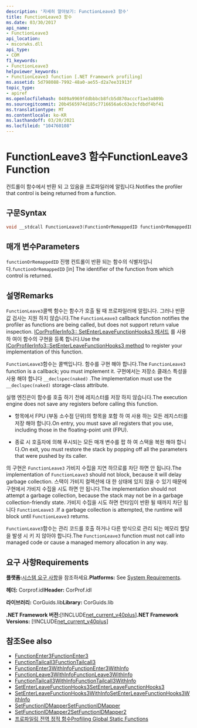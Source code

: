 ```yaml
---
description: '자세히 알아보기: FunctionLeave3 함수'
title: FunctionLeave3 함수
ms.date: 03/30/2017
api_name:
- FunctionLeave3
api_location:
- mscorwks.dll
api_type:
- COM
f1_keywords:
- FunctionLeave3
helpviewer_keywords:
- FunctionLeave3 function [.NET Framework profiling]
ms.assetid: 5d798088-7992-48a0-ae55-d2a7ee31913f
topic_type:
- apiref
ms.openlocfilehash: 0409a9969fddbbbcb8fcb5d870acccf1ae3a809b
ms.sourcegitcommit: 20b4565974d185c7716656a6c63e3cfdbdf4bf41
ms.translationtype: MT
ms.contentlocale: ko-KR
ms.lasthandoff: 03/20/2021
ms.locfileid: "104760108"
---
```

# <a name="functionleave3-function"></a><span data-ttu-id="a0f16-103">FunctionLeave3 함수</span><span class="sxs-lookup"><span data-stu-id="a0f16-103">FunctionLeave3 Function</span></span>

<span data-ttu-id="a0f16-104">컨트롤이 함수에서 반환 되 고 있음을 프로파일러에 알립니다.</span><span class="sxs-lookup"><span data-stu-id="a0f16-104">Notifies the profiler that control is being returned from a function.</span></span>  
  
## <a name="syntax"></a><span data-ttu-id="a0f16-105">구문</span><span class="sxs-lookup"><span data-stu-id="a0f16-105">Syntax</span></span>  
  
```cpp  
void __stdcall FunctionLeave3(FunctionOrRemappedID functionOrRemappedID);  
```  
  
## <a name="parameters"></a><span data-ttu-id="a0f16-106">매개 변수</span><span class="sxs-lookup"><span data-stu-id="a0f16-106">Parameters</span></span>  

<span data-ttu-id="a0f16-107">`functionOrRemappedID` 진행 컨트롤이 반환 되는 함수의 식별자입니다.</span><span class="sxs-lookup"><span data-stu-id="a0f16-107">`functionOrRemappedID` [in] The identifier of the function from which control is returned.</span></span>
  
## <a name="remarks"></a><span data-ttu-id="a0f16-108">설명</span><span class="sxs-lookup"><span data-stu-id="a0f16-108">Remarks</span></span>  

 <span data-ttu-id="a0f16-109">`FunctionLeave3`콜백 함수는 함수가 호출 될 때 프로파일러에 알립니다. 그러나 반환 값 검사는 지원 하지 않습니다.</span><span class="sxs-lookup"><span data-stu-id="a0f16-109">The `FunctionLeave3` callback function notifies the profiler as functions are being called, but does not support return value inspection.</span></span> <span data-ttu-id="a0f16-110">[ICorProfilerInfo3:: SetEnterLeaveFunctionHooks3 메서드](icorprofilerinfo3-setenterleavefunctionhooks3-method.md) 를 사용 하 여이 함수의 구현을 등록 합니다.</span><span class="sxs-lookup"><span data-stu-id="a0f16-110">Use the [ICorProfilerInfo3::SetEnterLeaveFunctionHooks3 method](icorprofilerinfo3-setenterleavefunctionhooks3-method.md) to register your implementation of this function.</span></span>  
  
 <span data-ttu-id="a0f16-111">`FunctionLeave3`함수는 콜백입니다. 함수를 구현 해야 합니다.</span><span class="sxs-lookup"><span data-stu-id="a0f16-111">The `FunctionLeave3` function is a callback; you must implement it.</span></span> <span data-ttu-id="a0f16-112">구현에서는 저장소 클래스 특성을 사용 해야 합니다 `__declspec(naked)` .</span><span class="sxs-lookup"><span data-stu-id="a0f16-112">The implementation must use the `__declspec(naked)` storage-class attribute.</span></span>  
  
 <span data-ttu-id="a0f16-113">실행 엔진은이 함수를 호출 하기 전에 레지스터를 저장 하지 않습니다.</span><span class="sxs-lookup"><span data-stu-id="a0f16-113">The execution engine does not save any registers before calling this function.</span></span>  
  
- <span data-ttu-id="a0f16-114">항목에서 FPU (부동 소수점 단위)의 항목을 포함 하 여 사용 하는 모든 레지스터를 저장 해야 합니다.</span><span class="sxs-lookup"><span data-stu-id="a0f16-114">On entry, you must save all registers that you use, including those in the floating-point unit (FPU).</span></span>  
  
- <span data-ttu-id="a0f16-115">종료 시 호출자에 의해 푸시되는 모든 매개 변수를 팝 하 여 스택을 복원 해야 합니다.</span><span class="sxs-lookup"><span data-stu-id="a0f16-115">On exit, you must restore the stack by popping off all the parameters that were pushed by its caller.</span></span>  
  
 <span data-ttu-id="a0f16-116">의 구현은 `FunctionLeave3` 가비지 수집을 지연 하므로를 차단 하면 안 됩니다.</span><span class="sxs-lookup"><span data-stu-id="a0f16-116">The implementation of `FunctionLeave3` should not block, because it will delay garbage collection.</span></span> <span data-ttu-id="a0f16-117">스택이 가비지 컬렉션에 대 한 상태에 있지 않을 수 있기 때문에 구현에서 가비지 수집을 시도 하면 안 됩니다.</span><span class="sxs-lookup"><span data-stu-id="a0f16-117">The implementation should not attempt a garbage collection, because the stack may not be in a garbage collection-friendly state.</span></span> <span data-ttu-id="a0f16-118">가비지 수집을 시도 하면 런타임이 반환 될 때까지 차단 됩니다 `FunctionLeave3` .</span><span class="sxs-lookup"><span data-stu-id="a0f16-118">If a garbage collection is attempted, the runtime will block until `FunctionLeave3` returns.</span></span>  
  
 <span data-ttu-id="a0f16-119">`FunctionLeave3`함수는 관리 코드를 호출 하거나 다른 방식으로 관리 되는 메모리 할당을 발생 시 키 지 않아야 합니다.</span><span class="sxs-lookup"><span data-stu-id="a0f16-119">The `FunctionLeave3` function must not call into managed code or cause a managed memory allocation in any way.</span></span>  
  
## <a name="requirements"></a><span data-ttu-id="a0f16-120">요구 사항</span><span class="sxs-lookup"><span data-stu-id="a0f16-120">Requirements</span></span>  

 <span data-ttu-id="a0f16-121">**플랫폼:**[시스템 요구 사항](../../get-started/system-requirements.md)을 참조하세요.</span><span class="sxs-lookup"><span data-stu-id="a0f16-121">**Platforms:** See [System Requirements](../../get-started/system-requirements.md).</span></span>  
  
 <span data-ttu-id="a0f16-122">**헤더:** Corprof.idl</span><span class="sxs-lookup"><span data-stu-id="a0f16-122">**Header:** CorProf.idl</span></span>  
  
 <span data-ttu-id="a0f16-123">**라이브러리:** CorGuids.lib</span><span class="sxs-lookup"><span data-stu-id="a0f16-123">**Library:** CorGuids.lib</span></span>  
  
 <span data-ttu-id="a0f16-124">**.NET Framework 버전:**[!INCLUDE[net_current_v40plus](../../../../includes/net-current-v40plus-md.md)]</span><span class="sxs-lookup"><span data-stu-id="a0f16-124">**.NET Framework Versions:** [!INCLUDE[net_current_v40plus](../../../../includes/net-current-v40plus-md.md)]</span></span>  
  
## <a name="see-also"></a><span data-ttu-id="a0f16-125">참조</span><span class="sxs-lookup"><span data-stu-id="a0f16-125">See also</span></span>

- [<span data-ttu-id="a0f16-126">FunctionEnter3</span><span class="sxs-lookup"><span data-stu-id="a0f16-126">FunctionEnter3</span></span>](functionenter3-function.md)
- [<span data-ttu-id="a0f16-127">FunctionTailcall3</span><span class="sxs-lookup"><span data-stu-id="a0f16-127">FunctionTailcall3</span></span>](functiontailcall3-function.md)
- [<span data-ttu-id="a0f16-128">FunctionEnter3WithInfo</span><span class="sxs-lookup"><span data-stu-id="a0f16-128">FunctionEnter3WithInfo</span></span>](functiontailcall3-function.md)
- [<span data-ttu-id="a0f16-129">FunctionLeave3WithInfo</span><span class="sxs-lookup"><span data-stu-id="a0f16-129">FunctionLeave3WithInfo</span></span>](functionleave3withinfo-function.md)
- [<span data-ttu-id="a0f16-130">FunctionTailcall3WithInfo</span><span class="sxs-lookup"><span data-stu-id="a0f16-130">FunctionTailcall3WithInfo</span></span>](functiontailcall3withinfo-function.md)
- [<span data-ttu-id="a0f16-131">SetEnterLeaveFunctionHooks3</span><span class="sxs-lookup"><span data-stu-id="a0f16-131">SetEnterLeaveFunctionHooks3</span></span>](icorprofilerinfo3-setenterleavefunctionhooks3-method.md)
- [<span data-ttu-id="a0f16-132">SetEnterLeaveFunctionHooks3WithInfo</span><span class="sxs-lookup"><span data-stu-id="a0f16-132">SetEnterLeaveFunctionHooks3WithInfo</span></span>](icorprofilerinfo3-setenterleavefunctionhooks3withinfo-method.md)
- [<span data-ttu-id="a0f16-133">SetFunctionIDMapper</span><span class="sxs-lookup"><span data-stu-id="a0f16-133">SetFunctionIDMapper</span></span>](icorprofilerinfo-setfunctionidmapper-method.md)
- [<span data-ttu-id="a0f16-134">SetFunctionIDMapper2</span><span class="sxs-lookup"><span data-stu-id="a0f16-134">SetFunctionIDMapper2</span></span>](icorprofilerinfo3-setfunctionidmapper2-method.md)
- [<span data-ttu-id="a0f16-135">프로파일링 전역 정적 함수</span><span class="sxs-lookup"><span data-stu-id="a0f16-135">Profiling Global Static Functions</span></span>](profiling-global-static-functions.md)
